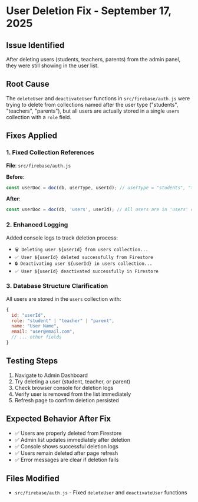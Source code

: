 # User Deletion Fix - September 17, 2025

## Issue Identified
After deleting users (students, teachers, parents) from the admin panel, they were still showing in the user list.

## Root Cause
The `deleteUser` and `deactivateUser` functions in `src/firebase/auth.js` were trying to delete from collections named after the user type ("students", "teachers", "parents"), but all users are actually stored in a single `users` collection with a `role` field.

## Fixes Applied

### 1. Fixed Collection References
**File**: `src/firebase/auth.js`

**Before**:
```javascript
const userDoc = doc(db, userType, userId); // userType = "students", "teachers", "parents"
```

**After**:
```javascript
const userDoc = doc(db, 'users', userId); // All users are in 'users' collection
```

### 2. Enhanced Logging
Added console logs to track deletion process:
- `🗑️ Deleting user ${userId} from users collection...`
- `✅ User ${userId} deleted successfully from Firestore`
- `🔒 Deactivating user ${userId} in users collection...`
- `✅ User ${userId} deactivated successfully in Firestore`

### 3. Database Structure Clarification
All users are stored in the `users` collection with:
```javascript
{
  id: "userId",
  role: "student" | "teacher" | "parent",
  name: "User Name",
  email: "user@email.com",
  // ... other fields
}
```

## Testing Steps
1. Navigate to Admin Dashboard
2. Try deleting a user (student, teacher, or parent)
3. Check browser console for deletion logs
4. Verify user is removed from the list immediately
5. Refresh page to confirm deletion persisted

## Expected Behavior After Fix
- ✅ Users are properly deleted from Firestore
- ✅ Admin list updates immediately after deletion
- ✅ Console shows successful deletion logs
- ✅ Users remain deleted after page refresh
- ✅ Error messages are clear if deletion fails

## Files Modified
- `src/firebase/auth.js` - Fixed `deleteUser` and `deactivateUser` functions
